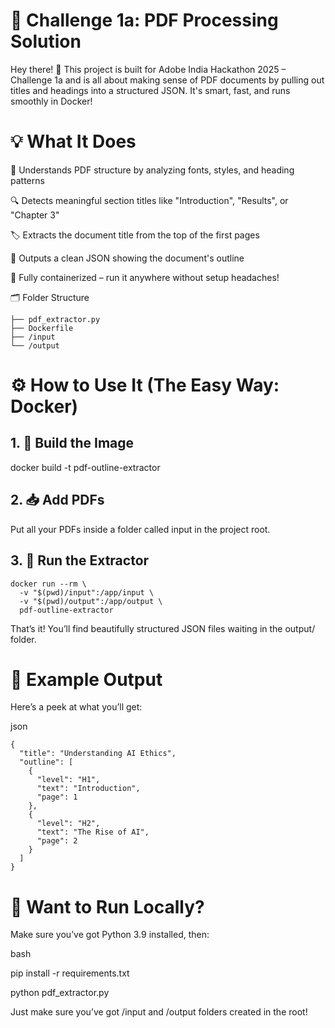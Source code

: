 # 🚀 Challenge 1a: PDF Processing Solution
Hey there! 👋
This project is built for Adobe India Hackathon 2025 – Challenge 1a and is all about making sense of PDF documents by pulling out titles and headings into a structured JSON. It's smart, fast, and runs smoothly in Docker!

# 💡 What It Does
🧠 Understands PDF structure by analyzing fonts, styles, and heading patterns

🔍 Detects meaningful section titles like "Introduction", "Results", or "Chapter 3"

🏷 Extracts the document title from the top of the first pages

🧾 Outputs a clean JSON showing the document's outline

🐳 Fully containerized – run it anywhere without setup headaches!

🗂 Folder Structure
```
├── pdf_extractor.py
├── Dockerfile 
├── /input
└── /output     
```
# ⚙ How to Use It (The Easy Way: Docker)
## 1. 🔨 Build the Image

docker build -t pdf-outline-extractor 
## 2. 📥 Add PDFs
Put all your PDFs inside a folder called input in the project root.

## 3. 🚀 Run the Extractor
```
docker run --rm \
  -v "$(pwd)/input":/app/input \
  -v "$(pwd)/output":/app/output \
  pdf-outline-extractor
```
  
That’s it! You’ll find beautifully structured JSON files waiting in the output/ folder.

# 🧪 Example Output
Here’s a peek at what you’ll get:

json
```
{
  "title": "Understanding AI Ethics",
  "outline": [
    {
      "level": "H1",
      "text": "Introduction",
      "page": 1
    },
    {
      "level": "H2",
      "text": "The Rise of AI",
      "page": 2
    }
  ]
}
```
# 🧰 Want to Run Locally?
Make sure you’ve got Python 3.9 installed, then:

bash

pip install -r requirements.txt

python pdf_extractor.py

Just make sure you’ve got /input and /output folders created in the root!

